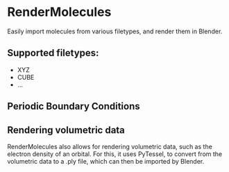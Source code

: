 # RenderMolecules
Easily import molecules from various filetypes, and render them in Blender.

## Supported filetypes:
 - XYZ
 - CUBE
 - ...

## Periodic Boundary Conditions

## Rendering volumetric data
RenderMolecules also allows for rendering volumetric data, such as the electron 
density of an orbital. For this, it uses PyTessel, to convert from the volumetric 
data to a .ply file, which can then be imported by Blender.
